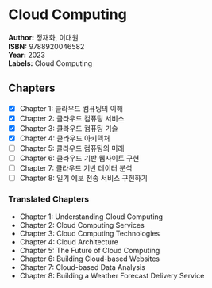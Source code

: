 # Cloud Computing

**Author:** 정재화, 이대원 <br/>
**ISBN:** 9788920046582 <br/>
**Year:** 2023 <br/>
**Labels:** Cloud Computing

## Chapters
- [x] Chapter 1: 클라우드 컴퓨팅의 이해
- [x] Chapter 2: 클라우드 컴퓨팅 서비스
- [x] Chapter 3: 클라우드 컴퓨팅 기술
- [x] Chapter 4: 클라우드 아키텍처
- [ ] Chapter 5: 클라우드 컴퓨팅의 미래
- [ ] Chapter 6: 클라우드 기반 웹사이트 구현
- [ ] Chapter 7: 클라우드 기반 데이터 분석
- [ ] Chapter 8: 일기 예보 전송 서비스 구현하기

### Translated Chapters
- Chapter 1: Understanding Cloud Computing  
- Chapter 2: Cloud Computing Services  
- Chapter 3: Cloud Computing Technologies  
- Chapter 4: Cloud Architecture  
- Chapter 5: The Future of Cloud Computing  
- Chapter 6: Building Cloud-based Websites  
- Chapter 7: Cloud-based Data Analysis  
- Chapter 8: Building a Weather Forecast Delivery Service
